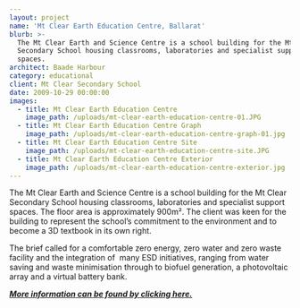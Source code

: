 ```yaml
---
layout: project
name: 'Mt Clear Earth Education Centre, Ballarat'
blurb: >-
  The Mt Clear Earth and Science Centre is a school building for the Mt Clear
  Secondary School housing classrooms, laboratories and specialist support
  spaces.
architect: Baade Harbour
category: educational
client: Mt Clear Secondary School
date: 2009-10-29 00:00:00
images:
  - title: Mt Clear Earth Education Centre
    image_path: /uploads/mt-clear-earth-education-centre-01.JPG
  - title: Mt Clear Earth Education Centre Graph
    image_path: /uploads/mt-clear-earth-education-centre-graph-01.jpg
  - title: Mt Clear Earth Education Centre Site
    image_path: /uploads/mt-clear-earth-education-centre-site.JPG
  - title: Mt Clear Earth Education Centre Exterior
    image_path: /uploads/mt-clear-earth-education-centre-exterior.jpg
---
```



The Mt Clear Earth and Science Centre is a school building for the Mt Clear Secondary School housing classrooms, laboratories and specialist support spaces. The floor area is approximately 900m&sup2;. The client was keen for the building to represent the school’s commitment to the environment and to become a 3D textbook in its own right.

The brief called for a comfortable zero energy, zero water and zero waste facility and the integration of &nbsp;many ESD initiatives, ranging from water saving and waste minimisation through to biofuel generation, a photovoltaic array and a virtual battery bank.

[***More information can be found by clicking here.***](/2017/10/31/mt-clear-case-study.html)